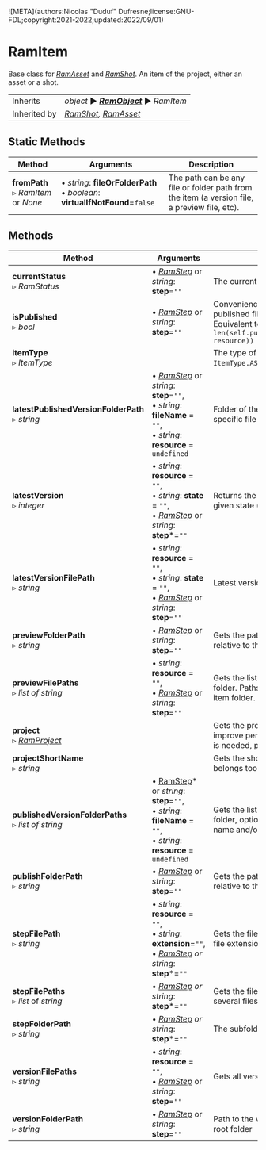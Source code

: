 ![META](authors:Nicolas "Duduf" Dufresne;license:GNU-FDL;copyright:2021-2022;updated:2022/09/01)

# RamItem

Base class for [*RamAsset*](ram_asset.md) and [*RamShot*](ram_shot.md). An item of the project, either an asset or a shot.

|     |     |
| --- | --- |
| Inherits | *object* ► ***[RamObject](ram_object.md)*** ► *RamItem* |
| Inherited by | *[RamShot](ram_shot.md), [RamAsset](ram_asset.md)* |

## Static Methods

| Method | Arguments | Description |
| --- | --- | --- |
| **fromPath**<br />▹ *RamItem* or *None* | • *string*: **fileOrFolderPath**<br />• *boolean*: **virtualIfNotFound**=`false` | The path can be any file or folder path from the item (a version file, a preview file, etc). |

## Methods

| Method | Arguments | Description |
| --- | --- | --- |
| **currentStatus**<br />▹ *RamStatus* | • *[RamStep](ram_step.md)* or *string*: **step**=`""` | The current status for the given step |
| **isPublished**<br />▹ *bool* | • *[RamStep](ram_step.md)* or *string*: **step**=`""` | Convenience function to check if there are published files in the publish folder. Equivalent to `len(self.publishedVersionFolderPaths(step, resource)) > 0` |
| **itemType**<br />▹ *ItemType* | | The type of this item. One of `ItemType.SHOT`, `ItemType.ASSET`, `ItemType.GENERAL` |
| **latestPublishedVersionFolderPath**<br />▹ *string* | • *[RamStep](ram_step.md)* or *string*: **step**=`""`,<br />• *string*: **fileName** = `""`,<br />• *string*: **resource** = `undefined` | Folder of the latest published version, for a specific file name and/or resource |
| **latestVersion**<br />▹ *integer* | • *string*: **resource** = `""`,<br />• *string*: **state** = `""`,<br />• *[RamStep](ram_step.md)* or *string*: **step***=`""` | Returns the highest version number for the given state (wip, pub...). |
| **latestVersionFilePath**<br />▹ *string* | • *string*: **resource** = `""`,<br />• *string*: **state** = `""`,<br />• *[RamStep](ram_step.md)* or *string*: **step**=`""` | Latest version file path |
| **previewFolderPath**<br />▹ *string* | • *[RamStep](ram_step.md)* or *string*: **step**=`""` | Gets the path to the preview folder. Paths are relative to the root of the item folder. |
| **previewFilePaths**<br />▹ *list of string* | • *string*: **resource** = `""`,<br />• *[RamStep](ram_step.md)* or *string*: **step**=`""` | Gets the list of file paths in the preview folder. Paths are relative to the root of the item folder. |
| **project**<br />▹ *[RamProject](ram_project.md)* | | Gets the project this item belongs too. To improve performance, if only the shortName is needed, prefer using `projectShortName()` |
| **projectShortName**<br />▹ *string* | | Gets the short name of the project this item belongs too. |
| **publishedVersionFolderPaths**<br />▹ *list of string* | • [RamStep](ram_step.md)* or *string*: **step**=`""`,<br />• *string*: **fileName** = `""`,<br />• *string*: **resource** = `undefined` | Gets the list of folder paths in the publish folder, optionally for a given specific file name and/or resource. |
| **publishFolderPath**<br />▹ *string* | • *[RamStep](ram_step.md)* or *string*: **step**=`""` | Gets the path to the publish folder. Paths are relative to the root of the item folder. |
| **stepFilePath**<br />▹ *string* | • *string*: **resource** = `""`,<br />• *string*: **extension**=`""`,<br/>• *[RamStep](ram_step.md) or string*: **step***=`""` | Gets the file used for this step with the given file extension. |
| **stepFilePaths**<br />▹ *list* of *string* | • *[RamStep](ram_step.md) or string*: **step***=`""` | Gets the files used for this step (there may be several files, one per resource) |
| **stepFolderPath**<br />▹ *string* | • *[RamStep](ram_step.md) or string*: **step***=`""` | The subfolder for the given step |
| **versionFilePaths**<br />▹ *string* | • *string*: **resource** = `""`,<br />• *[RamStep](ram_step.md)* or *string*: **step**=`""` | Gets all version files for the given resource. |
| **versionFolderPath**<br />▹ *string* | • *[RamStep](ram_step.md)* or *string*: **step**=`""` | Path to the version folder relative to the item root folder |
